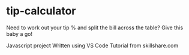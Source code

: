 # tip-calculator
Need to work out your tip % and split the bill across the table? Give this baby a go!

Javascript project
Written using VS Code
Tutorial from skillshare.com